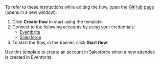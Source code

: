 To refer to these instructions while editing the flow, open the [GitHub page](https://github.com/ot4i/app-connect-templates/tree/master/resources/markdown/Create%20an%20account%20in%20Salesforce%20when%20a%20new%20attendee%20is%20created%20in%20Eventbrite_instructions.md) (opens in a new window).

1. Click **Create flow** to start using the template.
2. Connect to the following accounts by using your credentials:
   - [Eventbrite](https://www.ibm.com/docs/en/app-connect/containers_cd?topic=apps-eventbrite)
   - [Salesforce](https://www.ibm.com/docs/en/app-connect/containers_cd?topic=apps-salesforce)
3. To start the flow, in the banner, click **Start flow**.


Use this template to create an account in Salesforce when a new attendee is created in Eventbrite.







